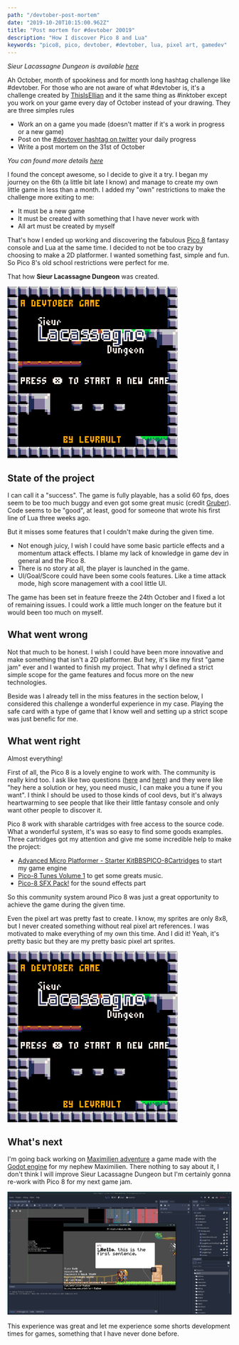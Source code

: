 ```yaml
---
path: "/devtober-post-mortem"
date: "2019-10-20T10:15:00.962Z"
title: "Post mortem for #devtober 20019"
description: "How I discover Pico 8 and Lua"
keywords: "pico8, pico, devtober, #devtober, lua, pixel art, gamedev"
---
```


*Sieur Lacassagne Dungeon is available [here](https://www.lexaloffle.com/bbs/?tid=35777)*

Ah October, month of spookiness and for month long hashtag challenge like #devtober. For those who are not aware of what #devtober is, it's a challenge created by [ThisIsEllian](https://twitter.com/ThisIsEllian) and it the same thing as #inktober except you work on your game every day of October instead of your drawing. They are three simples rules

- Work an on a game you made (doesn't matter if it's a work in progress or a new game)
- Post on the [#devtover hashtag on twitter](https://twitter.com/search?q=%23devtober&src=tyah) your daily progress
- Write a post mortem on the 31st of October

*You can found more details [here](https://itch.io/jam/devtober-2019)*

I found the concept awesome, so I decide to give it a try. I began my journey on the 6th (a little bit late I know) and manage to create my own little game in less than a month. I added my "own" restrictions to make the challenge more exiting to me: 

- It must be a new game
- It must be created with something that I have never work with
- All art must be created by myself

That's how I ended up working and discovering the fabulous [Pico 8](https://www.lexaloffle.com/pico-8.php) fantasy console and Lua at the same time. I decided to not be too crazy by choosing to make a 2D platformer. I wanted something fast, simple and fun. So Pico 8's old school restrictions were perfect for me.

That how **Sieur Lacassagne Dungeon** was created.

![sieur lacassagne](./sieur-lacassagne-main-menu.png)



## State of the project

I can call it a "success". The game is fully playable, has a solid 60 fps, does seem to be too much buggy and even got some great music (credit [Gruber](https://twitter.com/gruber_music)). Code seems to be "good", at least, good for someone that wrote his first line of Lua three weeks ago. 

But it misses some features that I couldn't make during the given time. 

- Not enough juicy, I wish I could have some basic particle effects and a momentum attack effects. I blame my lack of knowledge in game dev in general and the Pico 8. 
- There is no story at all, the player is launched in the game.
- UI/Goal/Score could have been some cools features. Like a time attack mode, high score management with a cool little UI. 

The game has been set in feature freeze the 24th October and I fixed a lot of remaining issues. I could work a little much longer on the feature but it would been too much on myself.



## What went wrong

Not that much to be honest. I wish I could have been more innovative and make something that isn't a 2D platformer. But hey, it's like my first "game jam" ever and I wanted to finish my project. That why I defined a strict simple scope for the game features and focus more on the new technologies.

Beside was I already tell in the miss features in the section below, I considered this challenge a wonderful experience in my case. Playing the safe card with a type of game that I know well and setting up a strict scope was just benefic for me.



## What went right

Almost everything!

First of all, the Pico 8 is a lovely engine to work with. The community is really kind too. I ask like two questions ([here](https://twitter.com/LFLangis/status/1186630596732358657) and [here](https://twitter.com/LFLangis/status/1186541203971547136)) and they were like "hey here a solution or hey, you need music, I can make you a tune if you want". I think I should be used to those kinds of cool devs, but it's always heartwarming to see people that like their little fantasy console and only want other people to discover it.

Pico 8 work with sharable cartridges with free access to the source code. What a wonderful system, it's was so easy to find some goods examples.  Three cartridges got my attention and give me some incredible help to make the project:

- [Advanced Micro Platformer - Starter Kit](https://www.lexaloffle.com/bbs/?tid=28793)[BBS](https://www.lexaloffle.com/bbs)[PICO-8](https://www.lexaloffle.com/bbs/?cat=7)[Cartridges](https://www.lexaloffle.com/bbs/?cat=7#sub=2) to start my game engine 
- [Pico-8 Tunes Volume 1](https://www.lexaloffle.com/bbs/?tid=29008) to get some greats music.
- [Pico-8 SFX Pack!](https://www.lexaloffle.com/bbs/?tid=34367)  for the sound effects part

So this community system around Pico 8 was just a great opportunity to achieve the game during the given time.

Even the pixel art was pretty fast to create. I know, my sprites are only 8x8, but I never created something without real pixel art references. I was motivated to make everything of my own this time. And I did it! Yeah, it's pretty basic but they are my pretty basic pixel art sprites.



![gameplay 30fps](./gameplay-30fps.gif)



## What's next

I'm going back working on [Maximilien adventure](https://github.com/Levrault/godot-maximilien-adventure) a game made with the [Godot engine](https://godotengine.org/) for my nephew Maximilien. There nothing to say about it, I don't think I will improve Sieur Lacassagne Dungeon but I'm certainly gonna re-work with Pico 8 for my next game jam. 

![godot maximilien adventure](./maximilien-adventure.png)

This experience was great and let me experience some shorts development times for games, something that I have never done before.